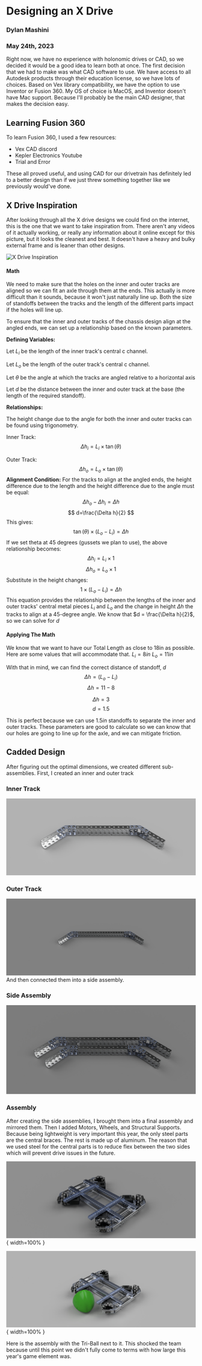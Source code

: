 # Designing an X Drive
### Dylan Mashini
### May 24th, 2023

Right now, we have no experience with holonomic drives or CAD, so we decided it would be a good idea to learn both at once. The first decision that we had to make was what CAD software to use. We have access to all Autodesk products through their education license, so we have lots of choices. Based on Vex library compatibility, we have the option to use Inventor or Fusion 360. My OS of choice is MacOS, and Inventor doesn't have Mac support. Because I'll probably be the main CAD designer, that makes the decision easy. 

## Learning Fusion 360
To learn Fusion 360, I used a few resources:

- Vex CAD discord
- Kepler Electronics Youtube
- Trial and Error

These all proved useful, and using CAD for our drivetrain has definitely led to a better design than if we just threw something together like we previously would've done. 

## X Drive Inspiration
After looking through all the X drive designs we could find on the internet, this is the one that we want to take inspiration from. There aren't any videos of it actually working, or really any information about it online except for this picture, but it looks the cleanest and best. It doesn't have a heavy and bulky external frame and is leaner than other designs. 

![X Drive Inspiration](images/XDriveDesignInspo.png)


#### Math

We need to make sure that the holes on the inner and outer tracks are aligned so we can fit an axle through them at the ends. This actually is more difficult than it sounds, because it won't just naturally line up. Both the size of standoffs between the tracks and the length of the different parts impact if the holes will line up. 

To ensure that the inner and outer tracks of the chassis design align at the angled ends, we can set up a relationship based on the known parameters.  

**Defining Variables:**

Let $L_i$ be the length of the inner track's central c channel. 

Let $L_o$ be the length of the outer track's central c channel.

Let $\theta$  be the angle at which the tracks are angled relative to a horizontal axis

Let $d$  be the distance between the inner and outer track at the base (the length of the required standoff). 

**Relationships:**

The height change due to the angle for both the inner and outer tracks can be found using trigonometry.  

Inner Track:$$ \Delta h_i = L_i \times \tan(\theta) $$

Outer Track: $$ \Delta h_o = L_o \times \tan(\theta) $$
**Alignment Condition:**
For the tracks to align at the angled ends, the height difference due to the length and the height difference due to the angle must be equal:  $$ \Delta h_o - \Delta h_i = \Delta h $$ $$
d=\frac{\Delta h}{2}
$$
This gives:  $$ \tan(\theta) \times (L_o - L_i) = \Delta h $$  If we set theta at 45 degrees (gussets we plan to use), the above relationship becomes:  $$ \Delta h_i = L_i \times 1 $$ $$ \Delta h_o = L_o \times 1 $$  Substitute in the height changes:  $$ 1 \times (L_o - L_i) = \Delta h $$ This equation provides the relationship between the lengths of the inner and outer tracks' central metal pieces $L_i$ and $L_o$ and the change in height $\Delta h$ the tracks to align at a 45-degree angle.  We know that $d = \frac{\Delta h}{2}$, so we can solve for $d$

#### Applying The Math
We know that we want to have our Total Length as close to 18in as possible. Here are some values that will accommodate that. 
$L_i=8 in$
$L_o=11in$

With that in mind, we can find the correct distance of standoff, $d$
$$
 \Delta h = (L_o - L_i)
 $$
 $$
 \Delta h = 11 - 8
$$

$$
 \Delta h = 3
$$
$$
d=1.5
$$

This is perfect because we can use $1.5in$ standoffs to separate the inner and outer tracks. These parameters are good to calculate so we can know that our holes are going to line up for the axle, and we can mitigate friction. 

## Cadded Design
After figuring out the optimal dimensions, we created different sub-assemblies. First, I created an inner and outer track

### Inner Track

![Small Bar](images/XDriveSmallBar.jpeg)

### Outer Track

![](images/XDriveLargeBar.jpeg)
And then connected them into a side assembly. 

### Side Assembly

![](images/XDriveSideAssemblyIsometric.jpeg)

### Assembly
After creating the side assemblies, I brought them into a final assembly and mirrored them. Then I added Motors, Wheels, and Structural Supports. Because being lightweight is very important this year, the only steel parts are the central braces. The rest is made up of aluminum. The reason that we used steel for the central parts is to reduce flex between the two sides which will prevent drive issues in the future.  

![Assembled Drivetrain](images/XDriveAssembly.jpeg){ width=100% }

![](images/XDriveAssemblyBall.jpeg){ width=100% }

Here is the assembly with the Tri-Ball next to it. This shocked the team because until this point we didn't fully come to terms with how large this year's game element was. 





